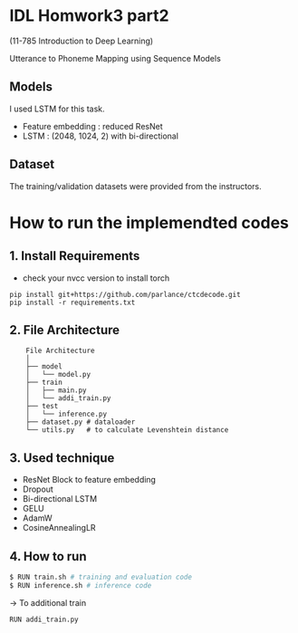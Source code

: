 # IDL Homwork3 part2

(11-785 Introduction to Deep Learning)

Utterance to Phoneme Mapping using Sequence Models


## Models

I used LSTM for this task.

- Feature embedding : reduced ResNet
- LSTM : (2048, 1024, 2) with bi-directional


## Dataset

The training/validation datasets were provided from the instructors.

# How to run the implemendted codes

## 1. Install Requirements

- check your nvcc version to install torch
```
pip install git+https://github.com/parlance/ctcdecode.git
pip install -r requirements.txt
```

## 2. File Architecture

```
    File Architecture
    │ 
    ├── model
    │   └── model.py
    ├── train
    │   ├── main.py
    │   └── addi_train.py
    ├── test
    │   └── inference.py
    ├── dataset.py # dataloader
    └── utils.py   # to calculate Levenshtein distance

```

## 3. Used technique
- ResNet Block to feature embedding
- Dropout 
- Bi-directional LSTM
- GELU
- AdamW
- CosineAnnealingLR

## 4. How to run

```bash
$ RUN train.sh # training and evaluation code
$ RUN inference.sh # inference code
```

-> To additional train
```
RUN addi_train.py
```